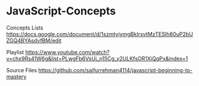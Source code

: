 # JavaScript-Concepts
Concepts Lists
https://docs.google.com/document/d/1szmtyiymgBkIrsvtMzTESIh80uP2bUZGQ4BYAsdvfBM/edit

Playlist
https://www.youtube.com/watch?v=chx9Rs41W6g&list=PLwgFb6VsUj_n15Cg_y2ULKfsOR1XiQqPx&index=1

Source Files
https://github.com/saifurrehman4114/javascript-beginning-to-mastery
